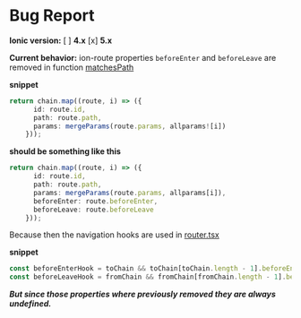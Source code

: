 # Bug Report

**Ionic version:**
[ ] **4.x**
[x] **5.x**

**Current behavior:**
ion-route properties `beforeEnter` and `beforeLeave` are removed in function [matchesPath](https://github.com/ionic-team/ionic-framework/blob/33768e1d0ce5be2b9f6cb49faab6fbaa636e94a3/core/src/components/router/utils/matching.ts#L74)

**snippet**
```ts
return chain.map((route, i) => ({
      id: route.id,
      path: route.path,
      params: mergeParams(route.params, allparams![i])
    }));
```

**should be something like this**
```ts
return chain.map((route, i) => ({
      id: route.id,
      path: route.path,
      params: mergeParams(route.params, allparams[i]),
      beforeEnter: route.beforeEnter,
      beforeLeave: route.beforeLeave
    }));
```

Because then the navigation hooks are used in [router.tsx](https://github.com/ionic-team/ionic-framework/blob/77464ef21aaaa5afa7a02e5417f3ec295b240601/core/src/components/router/router.tsx#L283)

**snippet**
```ts
const beforeEnterHook = toChain && toChain[toChain.length - 1].beforeEnter;
const beforeLeaveHook = fromChain && fromChain[fromChain.length - 1].beforeLeave;
```

**_But since those properties where previously removed they are always undefined._**



